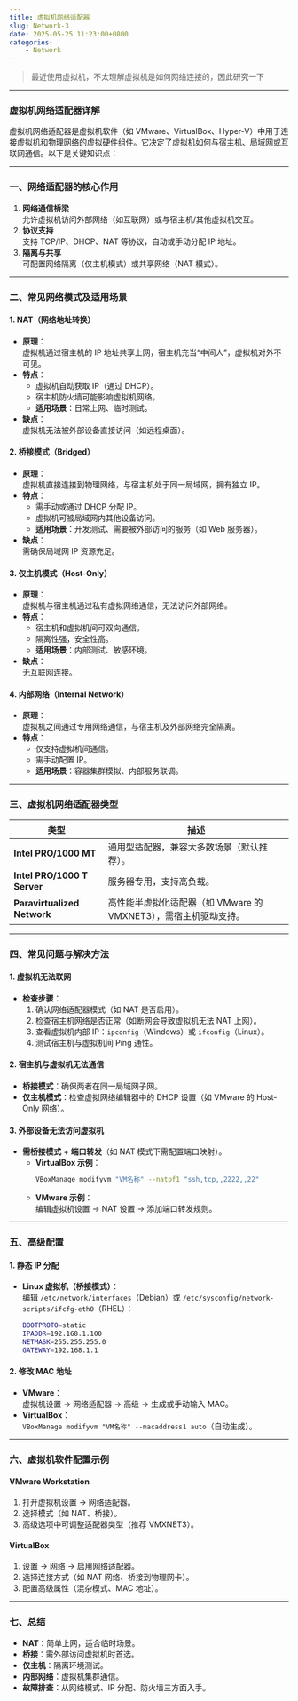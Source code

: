 ```yaml
---
title: 虚拟机网络适配器
slug: Network-3
date: 2025-05-25 11:23:00+0800
categories:
    - Network
---
```


> 最近使用虚拟机，不太理解虚拟机是如何网络连接的，因此研究一下

---

### **虚拟机网络适配器详解**

虚拟机网络适配器是虚拟机软件（如 VMware、VirtualBox、Hyper-V）中用于连接虚拟机和物理网络的虚拟硬件组件。它决定了虚拟机如何与宿主机、局域网或互联网通信。以下是关键知识点：

---

### **一、网络适配器的核心作用**
1. **网络通信桥梁**  
   允许虚拟机访问外部网络（如互联网）或与宿主机/其他虚拟机交互。
2. **协议支持**  
   支持 TCP/IP、DHCP、NAT 等协议，自动或手动分配 IP 地址。
3. **隔离与共享**  
   可配置网络隔离（仅主机模式）或共享网络（NAT 模式）。

---

### **二、常见网络模式及适用场景**
#### **1. NAT（网络地址转换）**
- **原理**：  
  虚拟机通过宿主机的 IP 地址共享上网，宿主机充当“中间人”，虚拟机对外不可见。
- **特点**：  
  - 虚拟机自动获取 IP（通过 DHCP）。  
  - 宿主机防火墙可能影响虚拟机网络。  
  - **适用场景**：日常上网、临时测试。
- **缺点**：  
  虚拟机无法被外部设备直接访问（如远程桌面）。

#### **2. 桥接模式（Bridged）**
- **原理**：  
  虚拟机直接连接到物理网络，与宿主机处于同一局域网，拥有独立 IP。
- **特点**：  
  - 需手动或通过 DHCP 分配 IP。  
  - 虚拟机可被局域网内其他设备访问。  
  - **适用场景**：开发测试、需要被外部访问的服务（如 Web 服务器）。
- **缺点**：  
  需确保局域网 IP 资源充足。

#### **3. 仅主机模式（Host-Only）**
- **原理**：  
  虚拟机与宿主机通过私有虚拟网络通信，无法访问外部网络。
- **特点**：  
  - 宿主机和虚拟机间可双向通信。  
  - 隔离性强，安全性高。  
  - **适用场景**：内部测试、敏感环境。
- **缺点**：  
  无互联网连接。

#### **4. 内部网络（Internal Network）**
- **原理**：  
  虚拟机之间通过专用网络通信，与宿主机及外部网络完全隔离。
- **特点**：  
  - 仅支持虚拟机间通信。  
  - 需手动配置 IP。  
  - **适用场景**：容器集群模拟、内部服务联调。

---

### **三、虚拟机网络适配器类型**
| **类型**       | **描述**                                                                 |
|----------------|--------------------------------------------------------------------------|
| **Intel PRO/1000 MT** | 通用型适配器，兼容大多数场景（默认推荐）。                             |
| **Intel PRO/1000 T Server** | 服务器专用，支持高负载。                                           |
| **Paravirtualized Network** | 高性能半虚拟化适配器（如 VMware 的 VMXNET3），需宿主机驱动支持。      |

---

### **四、常见问题与解决方法**
#### **1. 虚拟机无法联网**
- **检查步骤**：  
  1. 确认网络适配器模式（如 NAT 是否启用）。  
  2. 检查宿主机网络是否正常（如断网会导致虚拟机无法 NAT 上网）。  
  3. 查看虚拟机内部 IP：`ipconfig`（Windows）或 `ifconfig`（Linux）。  
  4. 测试宿主机与虚拟机间 Ping 通性。

#### **2. 宿主机与虚拟机无法通信**
- **桥接模式**：确保两者在同一局域网子网。  
- **仅主机模式**：检查虚拟网络编辑器中的 DHCP 设置（如 VMware 的 Host-Only 网络）。  

#### **3. 外部设备无法访问虚拟机**
- **需桥接模式** + **端口转发**（如 NAT 模式下需配置端口映射）。  
  - **VirtualBox 示例**：  
    ```bash
    VBoxManage modifyvm "VM名称" --natpf1 "ssh,tcp,,2222,,22"
    ```
  - **VMware 示例**：  
    编辑虚拟机设置 → NAT 设置 → 添加端口转发规则。

---

### **五、高级配置**
#### **1. 静态 IP 分配**
- **Linux 虚拟机（桥接模式）**：  
  编辑 `/etc/network/interfaces`（Debian）或 `/etc/sysconfig/network-scripts/ifcfg-eth0`（RHEL）：  
  ```bash
  BOOTPROTO=static
  IPADDR=192.168.1.100
  NETMASK=255.255.255.0
  GATEWAY=192.168.1.1
  ```

#### **2. 修改 MAC 地址**
- **VMware**：  
  虚拟机设置 → 网络适配器 → 高级 → 生成或手动输入 MAC。  
- **VirtualBox**：  
  `VBoxManage modifyvm "VM名称" --macaddress1 auto`（自动生成）。

---

### **六、虚拟机软件配置示例**
#### **VMware Workstation**
1. 打开虚拟机设置 → 网络适配器。  
2. 选择模式（如 NAT、桥接）。  
3. 高级选项中可调整适配器类型（推荐 VMXNET3）。

#### **VirtualBox**
1. 设置 → 网络 → 启用网络适配器。  
2. 选择连接方式（如 NAT 网络、桥接到物理网卡）。  
3. 配置高级属性（混杂模式、MAC 地址）。

---

### **七、总结**
- **NAT**：简单上网，适合临时场景。  
- **桥接**：需外部访问虚拟机时首选。  
- **仅主机**：隔离环境测试。  
- **内部网络**：虚拟机集群通信。  
- **故障排查**：从网络模式、IP 分配、防火墙三方面入手。